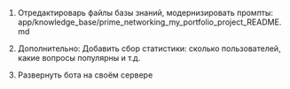 1. Отредактироварь файлы базы знаний, модернизировать промпты:
 app/knowledge_base/prime_networking_my_portfolio_project_README.md

2. Дополнительно:
 Добавить сбор статистики: сколько пользователей, какие вопросы популярны и т.д.

3. Развернуть бота на своём сервере
